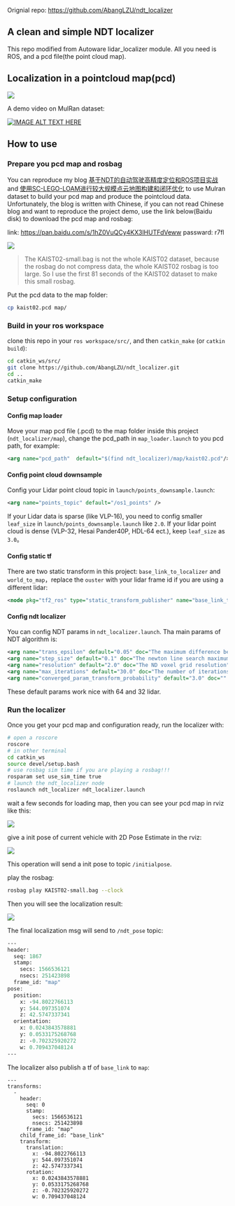 
Orignial repo: https://github.com/AbangLZU/ndt_localizer

## A clean and simple NDT localizer

This repo modified from Autoware lidar_localizer module. All you need is ROS, and a pcd file(the point cloud map). 


## Localization in a pointcloud map(pcd)
![](cfgs/ndt_result.gif)

A demo video on MulRan dataset:

[![IMAGE ALT TEXT HERE](https://img.youtube.com/vi/qhqDmmO7c4c/0.jpg)](https://www.youtube.com/watch?v=qhqDmmO7c4c)

## How to use

### Prepare you pcd map and rosbag

You can reproduce my blog [基于NDT的自动驾驶高精度定位和ROS项目实战](https://blog.csdn.net/AdamShan/article/details/106739856?spm=1001.2014.3001.5501) and [使用SC-LEGO-LOAM进行较大规模点云地图构建和闭环优化](https://blog.csdn.net/AdamShan/article/details/106589633?spm=1001.2014.3001.5501) to use Mulran dataset to build your pcd map and produce the pointcloud data. Unfortunately, the blog is written with Chinese, if you can not read Chinese blog and want to reproduce the project demo, use the link below(Baidu disk) to download the pcd map and rosbag:

link: https://pan.baidu.com/s/1hZ0VuQCy4KX3lHUTFdVeww  passward: r7fl

![](cfgs/4.png)

> The KAIST02-small.bag is not the whole KAIST02 dataset, because the rosbag do not compress data, the whole KAIST02 rosbag is too large. So I use the first 81 seconds of the KAIST02 dataset to make this small rosbag.

Put the pcd data to the map folder:

```bash
cp kaist02.pcd map/
```

### Build in your ros workspace
clone this repo in your `ros workspace/src/`, and then `catkin_make` (or `catkin build`):
```bash
cd catkin_ws/src/
git clone https://github.com/AbangLZU/ndt_localizer.git
cd ..
catkin_make
```

### Setup configuration

#### Config map loader
Move your map pcd file (.pcd) to the map folder inside this project (`ndt_localizer/map`), change the pcd_path in `map_loader.launch` to you pcd path, for example:

```xml
<arg name="pcd_path"  default="$(find ndt_localizer)/map/kaist02.pcd"/>
```
#### Config point cloud downsample

Config your Lidar point cloud topic in `launch/points_downsample.launch`:

```xml
<arg name="points_topic" default="/os1_points" />
```

If your Lidar data is sparse (like VLP-16), you need to config smaller `leaf_size` in `launch/points_downsample.launch` like `2.0`. If your lidar point cloud is dense (VLP-32, Hesai Pander40P, HDL-64 ect.), keep `leaf_size` as `3.0`。

#### Config static tf

There are two static transform in this project: `base_link_to_localizer` and `world_to_map`，replace the `ouster` with your lidar frame id if you are using a different lidar:

```xml
<node pkg="tf2_ros" type="static_transform_publisher" name="base_link_to_localizer" args="0 0 0 0 0 0 base_link livox"/>
```

#### Config ndt localizer
You can config NDT params in `ndt_localizer.launch`. Tha main params of NDT algorithm is:

```xml
<arg name="trans_epsilon" default="0.05" doc="The maximum difference between two consecutive transformations in order to consider convergence" />
<arg name="step_size" default="0.1" doc="The newton line search maximum step length" />
<arg name="resolution" default="2.0" doc="The ND voxel grid resolution" />
<arg name="max_iterations" default="30.0" doc="The number of iterations required to calculate alignment" />
<arg name="converged_param_transform_probability" default="3.0" doc="" />
```

These default params work nice with 64 and 32 lidar.

### Run the localizer
Once you get your pcd map and configuration ready, run the localizer with:


```bash
# open a roscore
roscore
# in other terminal
cd catkin_ws
source devel/setup.bash
# use rosbag sim time if you are playing a rosbag!!!
rosparam set use_sim_time true
# launch the ndt_localizer node
roslaunch ndt_localizer ndt_localizer.launch
```

wait a few seconds for loading map, then you can see your pcd map in rviz like this:

![](cfgs/sample_img_1.png)

give a init pose of current vehicle with 2D Pose Estimate in the rviz:

![](cfgs/sample_img3.png)


This operation will send a init pose to topic `/initialpose`.

play the rosbag:

```bash
rosbag play KAIST02-small.bag --clock
```

Then you will see the localization result:

![](cfgs/sample_img2.png)

The final localization msg will send to `/ndt_pose` topic:

```proto
---
header: 
  seq: 1867
  stamp: 
    secs: 1566536121
    nsecs: 251423898
  frame_id: "map"
pose: 
  position: 
    x: -94.8022766113
    y: 544.097351074
    z: 42.5747337341
  orientation: 
    x: 0.0243843578881
    y: 0.0533175268768
    z: -0.702325920272
    w: 0.709437048124
---
```

The localizer also publish a tf of `base_link` to `map`:

```
---
transforms: 
  - 
    header: 
      seq: 0
      stamp: 
        secs: 1566536121
        nsecs: 251423898
      frame_id: "map"
    child_frame_id: "base_link"
    transform: 
      translation: 
        x: -94.8022766113
        y: 544.097351074
        z: 42.5747337341
      rotation: 
        x: 0.0243843578881
        y: 0.0533175268768
        z: -0.702325920272
        w: 0.709437048124
```
